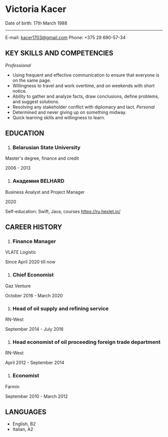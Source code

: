 # Victoria Kacer


Date of birth: 17th March 1988


-----------------
E-mail: kacer1703@gmail.com
Phone: +375 29 690-57-34




## KEY SKILLS AND COMPETENCIES
*Professional*
* Using frequent and effective communication to ensure that everyone is on the same page.
* Willingness to travel and work overtime, and on weekends with short notice.
* Ability to gather and analyze facts, draw conclusions, define problems, and suggest solutions.
* Resolving any stakeholder conflict with diplomacy and tact.
*Personal*
* Determined and never giving up on something midway.
* Quick learning skills and willingness to learn.



## EDUCATION
1. ### Belarusian State University
Master's degree, finance and credit

2006 - 2013
1. ### Академия BELHARD
Business Analyst and Project Manager

2020

Self-education: Swift, Java, courses https://ru.hexlet.io/ 



## CAREER HISTORY

1. ### Finance Manager
VLATE Logistic

Since April 2020 till now

1. ### Chief Economist
Gaz Venture

October 2016 - March 2020

1. ### Head of oil supply and refining service
RN-West

September 2014 - July 2016

1. ### Head economist of oil proceeding foreign trade department
RN-West

April 2012 - September 2014

1. ### Economist
Farmin

September 2010 - March 2012



## LANGUAGES
* English, B2
* Italian, A2